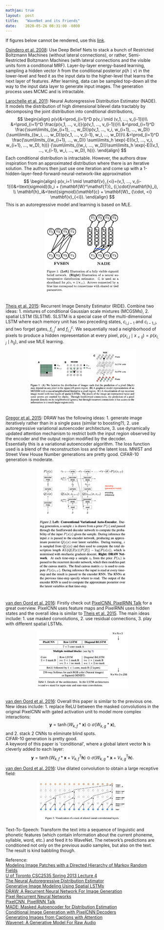 ```yaml
---
mathjax: true
layout:  post
title:   "WaveNet and its Friends"
date:    2020-05-26 08:31:00 -0800
---
```


If figures below cannot be rendered, use this [link][link].

[Osindero et al. 2008][Modeling Image Patches with a Directed Hierarchy of Markov Random Fields]: Use Deep Belief Nets to stack a bunch of Restricted Boltzmann Machines (without lateral connections), or rather, Semi-Restricted Boltzmann Machines (with lateral connections and the visible units form a conditional MRF). Layer-by-layer energy-based learning, sampling a hidden vector $h$ from the conditional posterior $p(h \mid v)$ in the lower-level and feed it as the input data to the higher-level that learns the next layer of features. After learning, data can be sampled top-down all the way to the input data layer to generate input images. The generation process uses MCMC and is intractable.

[Larochelle et al. 2011][The Neural Autoregressive Distribution Estimator]: Neural Autoregressive Distribution Estimator (NADE). It models the distribution of high dimensional bilevel data tractably by decomposing the joint distribution into conditional distributions,
$$
\begin{align}
p(v)&=\prod_{i=1}^D p(v_i \mid (v_1, ..., v_{i-1}))\\
&=\prod_{i=1}^D \frac{p(v_1, ..., v_i)}{p(v_1, ..., v_{i-1})}\\
&=\prod_{i=1}^D \frac{\sum\limits_{(w_{i+1}, ..., w_D)}p(v_1, ..., v_i, w_{i+1}, ..., w_D)}{\sum\limits_{(w_i, ..., w_D)}p(v_1, ..., v_{i-1}, w_i, ..., w_D)}\\
&=\prod_{i=1}^D \frac{\sum\limits_{(w_{i+1}, ..., w_D)} \sum\limits_h \exp(-E((v_1, ..., v_i, w_{i+1}, ..., w_D), h))} {\sum\limits_{(w_i, ..., w_D)}\sum\limits_h \exp(-E((v_1, ..., v_{i-1}, w_i, ..., w_D), h))}.
\end{align}
$$
Each conditional distribution is intractable. However, the authors draw inspiration from an approximated distribution where there is an iterative solution. The authors then just use one iteration and come up with a 1-hidden-layer-feed-forward-neural-network-like approximation
$$
\begin{align}
p(v_i=1 \mid \mathbf{v}_{<i}=(v_1, ..., v_{i-1}))&=\text{sigmoid}(b_i + (\mathbf{W}^\mathsf{T})_ {i,\cdot}\mathbf{h}_i), \\
\mathbf{h}_i&=\text{sigmoid}(\mathbf{c} + \mathbf{W}_ {\cdot, <i} \mathbf{v}_{<i}).
\end{align}
$$
This is an autoregressive model and learning is based on MLE.
<center><img src="../assets/nade.png" width="250"/></center>
<br />

[Theis et al. 2015][Generative Image Modeling Using Spatial LSTMs]: Recurrent Image Density Estimator (RIDE). Combine two ideas: 1. mixtures of conditional Gaussian scale mixtures (MCGSMs), 2. spatial LSTM (SLSTM). SLSTM is a special case of the multi-dimensional LSTM where each memory unit has two preceding states, $c_{i,j−1}$ and $c_{i−1,j}$, and two forget gates, $f_{i,j}^r$ and $f_{i,j}^c$. We sequentially read a neighborhood of pixels to produce a hidden representation at every pixel, $p(x_{i,j} \mid x_{<ij}) = p(x_{i,j} \mid h_{ij})$, and use MLE learning.
<center><img src="../assets/ride.png" width="350"/></center>
<br />

[Gregor et al. 2015][DRAW: A Recurrent Neural Network For Image Generation]: DRAW has the following ideas: 1. generate image iteratively rather than in a single pass (similar to boosting?), 2. use autoregressive variational autoencoder architecture, 3. use dynamically updated attention mechanism to restrict both the input region observed by the encoder and the output region modified by the decoder.  
Essentially this is a variational autoencoder algorithm. The loss function used is a blend of the reconstruction loss and the latent loss. MNIST and Street View House Number generations are pretty good. CIFAR-10 generation is moderate.
<center><img src="../assets/draw.png" width="300"/></center>
<br />

[van den Oord et al. 2016][Pixel Recurrent Neural Networks]: Firstly check out [PixelCNN, PixelRNN Talk][PixelCNN, PixelRNN Talk] for a great overview. PixelCNN uses feature maps and PixelRNN uses hidden states and the overall idea is similar to [Theis et al. 2015][Generative Image Modeling Using Spatial LSTMs]. The main ideas include: 1. use masked convolutions, 2. use residual connections, 3. play with different spatial LSTMs.
<center><img src="../assets/pixelcnnrnn.png" width="300"/></center>
<br />

[van den Oord et al. 2016][Conditional Image Generation with PixelCNN Decoders]: Overall this paper is similar to the previous one. New ideas include: 1. replace ReLU between the masked convolutions in the original PixelCNN with gated activation unit to model more complex interactions:
$$
\mathbf{y} = \tanh(W_{k,f} \ast \mathbf{x}) \odot \sigma(W_{k,g} \ast \mathbf{x}),
$$
and 2. stack 2 CNNs to eliminate blind spots.  
CIFAR-10 generation is pretty good.  
A keyword of this paper is 'conditional', where a global latent vector $\mathbf{h}$ is cleverly added to each layer:
$$
\mathbf{y} = \tanh(W_{k,f} \ast \mathbf{x} + V_{k,f}^\mathsf{T} \mathbf{h}) \odot \sigma(W_{k,g} \ast \mathbf{x} + V_{k,g}^\mathsf{T} \mathbf{h}).
$$

[van den Oord et al. 2016][Wavenet: A Generative Model For Raw Audio]: Use dilated convolution to obtain a large receptive field:
<center><img src="../assets/wavenet.png" width="300"/></center>
<br />
Text-To-Speech: Transform the text into a sequence of linguistic and phonetic features (which contain information about the current phoneme, syllable, word, etc.) and feed it to WaveNet. The network’s predictions are conditioned not only on the previous audio samples, but also on the text. The result is kind babbling though.


Reference:  
[Modeling Image Patches with a Directed Hierarchy of Markov Random Fields][Modeling Image Patches with a Directed Hierarchy of Markov Random Fields]  
[U of Toronto CSC2535 Spring 2013 Lecture 4][U of Toronto CSC2535 Spring 2013 Lecture 4]  
[The Neural Autoregressive Distribution Estimator][The Neural Autoregressive Distribution Estimator]  
[Generative Image Modeling Using Spatial LSTMs][Generative Image Modeling Using Spatial LSTMs]  
[DRAW: A Recurrent Neural Network For Image Generation][DRAW: A Recurrent Neural Network For Image Generation]  
[Pixel Recurrent Neural Networks][Pixel Recurrent Neural Networks]  
[PixelCNN, PixelRNN Talk][PixelCNN, PixelRNN Talk]  
[MADE: Masked Autoencoder for Distribution Estimation][MADE: Masked Autoencoder for Distribution Estimation]  
[Conditional Image Generation with PixelCNN Decoders][Conditional Image Generation with PixelCNN Decoders]  
[Generating Images from Captions with Attention][Generating Images from Captions with Attention]  
[Wavenet: A Generative Model For Raw Audio][Wavenet: A Generative Model For Raw Audio]  

[link]: https://github.com/weiddeng/blog/blob/gh-pages/_posts/2020-05-26-wavenet-and-its-friends.markdown
[Modeling Image Patches with a Directed Hierarchy of Markov Random Fields]: https://papers.nips.cc/paper/3279-modeling-image-patches-with-a-directed-hierarchy-of-markov-random-fields.pdf
[U of Toronto CSC2535 Spring 2013 Lecture 4]: http://www.cs.toronto.edu/~hinton/csc2535/lectures.html
[The Neural Autoregressive Distribution Estimator]: http://proceedings.mlr.press/v15/larochelle11a/larochelle11a.pdf
[Generative Image Modeling Using Spatial LSTMs]: https://arxiv.org/pdf/1506.03478.pdf
[DRAW: A Recurrent Neural Network For Image Generation]: https://arxiv.org/pdf/1502.04623.pdf
[Pixel Recurrent Neural Networks]: https://arxiv.org/pdf/1601.06759.pdf
[PixelCNN, PixelRNN Talk]: https://www.youtube.com/watch?v=-FFveGrG46w
[MADE: Masked Autoencoder for Distribution Estimation]: https://arxiv.org/pdf/1502.03509.pdf
[Conditional Image Generation with PixelCNN Decoders]: https://arxiv.org/pdf/1606.05328.pdf
[Generating Images from Captions with Attention]: https://arxiv.org/pdf/1511.02793.pdf
[Wavenet: A Generative Model For Raw Audio]: https://arxiv.org/pdf/1609.03499.pdf
